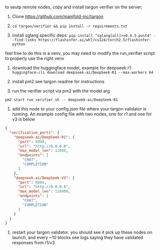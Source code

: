 to seutp remote nodes, copy and install targon verifier on the server;

1. Clone https://github.com/manifold-inc/targon

1. `cd targon/verifier && pip install -r requirements.txt`

1. install sglang specific deps:
   `pip install "sglang[all]>=0.4.3.post4" --find-links https://flashinfer.ai/whl/cu124/torch2.5/flashinfer-python`

feel free to do this in a venv, you may need to modify the run_verifier script
to properly use the right venv

1. download the huggingface model, example for deepseek r1:
   `huggingface-cli download deepseek-ai/DeepSeek-R1 --max-workers 64`

1. install pm2 see targon readme for instructions

1. run the verifier script via pm2 with the model arg

`pm2 start run_verifier.sh -- deepseek-ai/DeepSeek-R1`

1. add this node to your config.json file where your targon validator is
   running. An example config file with two nodes, one for r1 and one for v3 is
   below

```json
{
  "verification_ports": {
    "deepseek-ai/DeepSeek-R1": {
      "port": 8000,
      "url": "http://0.0.0.0",
      "max_model_len": 12800,
      "endpoints": [
        "CHAT",
        "COMPLETION"
      ]
    },
    "deepseek-ai/DeepSeek-V3": {
      "port": 8000,
      "url": "http://0.0.0.0",
      "max_model_len": 128000,
      "endpoints": [
        "CHAT",
        "COMPLETION"
      ]
    }
  }
}
```

1. restart your targon validator. you should see it pick up these nodes on
   launch, and every ~10 blocks see logs saying they have validated responses
   from r1/v3
